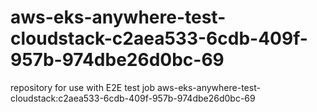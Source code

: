 # aws-eks-anywhere-test-cloudstack-c2aea533-6cdb-409f-957b-974dbe26d0bc-69
repository for use with E2E test job aws-eks-anywhere-test-cloudstack:c2aea533-6cdb-409f-957b-974dbe26d0bc-69

